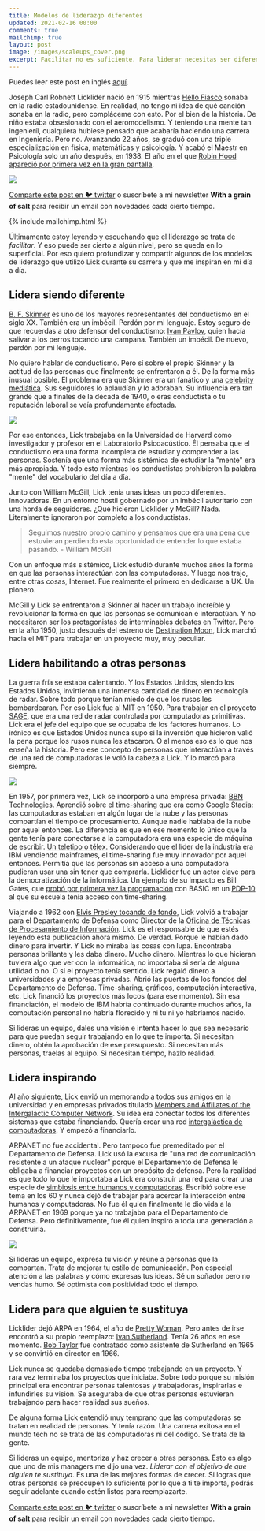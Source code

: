 ```yaml
---
title: Modelos de liderazgo diferentes
updated: 2021-02-16 00:00
comments: true
mailchimp: true
layout: post
image: /images/scaleups_cover.png
excerpt: Facilitar no es suficiente. Para liderar necesitas ser diferente, habilitar a otras personas, inspirar y, eventualmente, conseguir que te sustituyan.
---
```


Puedes leer este post en inglés [aquí](/different-leadership-models).

Joseph Carl Robnett Licklider nació en 1915 mientras [Hello Fiasco](https://www.youtube.com/watch?v=WWfhrpX5igY) sonaba en la radio estadounidense. En realidad, no tengo ni idea de qué canción sonaba en la radio, pero compláceme con esto. Por el bien de la historia. De niño estaba obsesionado con el aeromodelismo. Y teniendo una mente tan ingenieríl, cualquiera hubiese pensado que acabaría haciendo una carrera en Ingeniería. Pero no. Avanzando 22 años, se graduó con una triple especialización en física, matemáticas y psicología. Y acabó el Maestr en Psicología solo un año después, en 1938. El año en el que [Robin Hood apareció por primera vez en la gran pantalla](https://www.youtube.com/watch?v=BpqR6Ca-LL8).

![](/images/leadership_cover.png)

[Comparte este post en 🐦 twitter](https://twitter.com/intent/tweet?text={{page.title}}&url={{site.url}}{{page.url}}&via={{site.twitter_username}}&related={{site.twitter_username}}) o suscríbete a mi newsletter **With a grain of salt** para recibir un email con novedades cada cierto tiempo.

{% include mailchimp.html %}

Últimamente estoy leyendo y escuchando que el liderazgo se trata de *facilitar*. Y eso puede ser cierto a algún nivel, pero se queda en lo superficial. Por eso quiero profundizar y compartir algunos de los modelos de liderazgo que utilizó Lick durante su carrera y que me inspiran en mi día a día.

## Lidera siendo diferente
[B. F. Skinner](https://en.wikipedia.org/wiki/B._F._Skinner) es uno de los mayores representantes del conductismo en el siglo XX. También era un imbécil. Perdón por mi lenguaje. Estoy seguro de que recuerdas a otro defensor del conductismo: [Ivan Pavlov](https://en.wikipedia.org/wiki/Ivan_Pavlov), quien hacía salivar a los perros tocando una campana. También un imbécil. De nuevo, perdón por mi lenguaje.

No quiero hablar de conductismo. Pero sí sobre el propio Skinner y la actitud de las personas que finalmente se enfrentaron a él. De la forma más inusual posible. El problema era que Skinner era un fanático y una [celebrity mediática](https://www.youtube.com/watch?v=rDi9VdEzpeI). Sus seguidores lo aplaudían y lo adoraban. Su influencia era tan grande que a finales de la década de 1940, o eras conductista o tu reputación laboral se veía profundamente afectada.

![](/images/leadership_different.png)

Por ese entonces, Lick trabajaba en la Universidad de Harvard como investigador y profesor en el Laboratorio Psicoacústico. Él pensaba que el conductismo era una forma incompleta de estudiar y comprender a las personas. Sostenía que una forma más sistémica de estudiar la "mente" era más apropiada. Y todo esto mientras los conductistas prohibieron la palabra "mente" del vocabularío del día a día.

Junto con William McGill, Lick tenía unas ideas un poco diferentes. Innovadoras. En un entorno hostil gobernado por un imbécil autoritario con una horda de seguidores. ¿Qué hicieron Licklider y McGill? Nada. Literalmente ignoraron por completo a los conductistas.

> Seguimos nuestro propio camino y pensamos que era una pena que estuvieran perdiendo esta oportunidad de entender lo que estaba pasando. - William McGill

Con un enfoque más sistémico, Lick estudió durante muchos años la forma en que las personas interactúan con las computadoras. Y luego nos trajo, entre otras cosas, Internet. Fue realmente el primero en dedicarse a UX. Un pionero.

McGill y Lick se enfrentaron a Skinner al hacer un trabajo increíble y revolucionar la forma en que las personas se comunican e interactúan. Y no necesitaron ser los protagonistas de interminables debates en Twitter. Pero en la año 1950, justo después del estreno de [Destination Moon](https://www.youtube.com/watch?v=R8qqX1d7iDo), Lick marchó hacia el MIT para trabajar en un proyecto muy, muy peculiar.

## Lidera habilitando a otras personas
La guerra fría se estaba calentando. Y los Estados Unidos, siendo los Estados Unidos, invirtieron una inmensa cantidad de dinero en tecnología de radar. Sobre todo porque tenían miedo de que los rusos les bombardearan. Por eso Lick fue al MIT en 1950. Para trabajar en el proyecto [SAGE](https://en.wikipedia.org/wiki/Semi-Automatic_Ground_Environment), que era una red de radar controlada por computadoras primitivas. Lick era el jefe del equipo que se ocupaba de los factores humanos. Lo irónico es que Estados Unidos nunca supo si la inversión que hicieron valió la pena porque los rusos nunca les atacaron. O al menos eso es lo que nos enseña la historia. Pero ese concepto de personas que interactúan a través de una red de computadoras le voló la cabeza a Lick. Y lo marcó para siempre.

![](/images/leadership_usa.png)

En 1957, por primera vez, Lick se incorporó a una empresa privada: [BBN Technologies](https://en.wikipedia.org/wiki/BBN_Technologies). Aprendió sobre el [time-sharing](https://en.wikipedia.org/wiki/Time-sharing) que era como Google Stadia: las computadoras estaban en algún lugar de la nube y las personas compartían el tiempo de procesamiento. Aunque nadie hablaba de la nube por aquel entonces. La diferencia es que en ese momento lo único que la gente tenía para conectarse a la computadora era una especie de máquina de escribir. [Un teletipo o télex](https://es.wikipedia.org/wiki/Teletipo). Considerando que el líder de la industria era IBM vendiendo mainframes, el time-sharing fue muy innovador por aquel entonces. Permitía que las personas sin acceso a una computadora pudieran usar una sin tener que comprarla. Licklider fue un actor clave para la democratización de la informática. Un ejemplo de su impacto es Bill Gates, que [probó por primera vez la programación](https://legacy.voteview.com/gates.htm) con BASIC en un [PDP-10](https://es.wikipedia.org/wiki/PDP-10) al que su escuela tenía acceso con time-sharing.

Viajando a 1962 con [Elvis Presley tocando de fondo](https://www.youtube.com/watch?v=PU5xxh5UX4U), Lick volvió a trabajar para el Departamento de Defensa como Director de la [Oficina de Técnicas de Procesamiento de Información](https://en.wikipedia.org/wiki/Information_Processing_Techniques_Office). Lick es el responsable de que estés leyendo esta publicación ahora mismo. De verdad. Porque le habían dado dinero para invertir. Y Lick no miraba las cosas con lupa. Encontraba personas brillante y les daba dinero. Mucho dinero. Mientras lo que hicieran tuviera algo que ver con la informática, no importaba si sería de alguna utilidad o no. O si el proyecto tenía sentido. Lick regaló dinero a universidades y a empresas privadas. Abrió las puertas de los fondos del Departamento de Defensa. Time-sharing, gráficos, computación interactiva, etc. Lick financió los proyectos más locos (para ese momento). Sin esa financiación, el modelo de IBM habría continuado durante muchos años, la computación personal no habría florecido y ni tu ni yo habríamos nacido.

Si lideras un equipo, dales una visión e intenta hacer lo que sea necesario para que puedan seguir trabajando en lo que te importa. Si necesitan dinero, obtén la aprobación de ese presupuesto. Si necesitan más personas, traelas al equipo. Si necesitan tiempo, hazlo realidad.

## Lidera inspirando
Al año siguiente, Lick envió un memorando a todos sus amigos en la universidad y en empresas privados titulado [Members and Affiliates of the Intergalactic Computer Network](https://www.kurzweilai.net/memorandum-for-members-and-affiliates-of-the-intergalactic-computer-network). Su idea era conectar todos los diferentes sistemas que estaba financiando. Quería crear una red [intergaláctica de computadoras](https://en.wikipedia.org/wiki/Intergalactic_Computer_Network). Y empezó a financiarlo.

ARPANET no fue accidental. Pero tampoco fue premeditado por el Departamento de Defensa. Lick usó la excusa de "una red de comunicación resistente a un ataque nuclear" porque el Departamento de Defensa le obligaba a financiar proyectos con un propósito de defensa. Pero la realidad es que todo lo que le importaba a Lick era construir una red para crear una especie de [simbiosis entre humanos y computadoras](https://groups.csail.mit.edu/medg/people/psz/Licklider.html). Escribió sobre ese tema en los 60 y nunca dejó de trabajar para acercar la interacción entre humanos y computadoras. No fue él quien finalmente le dio vida a la ARPANET en 1969 porque ya no trabajaba para el Departamento de Defensa. Pero definitivamente, fue él quien inspiró a toda una generación a construirla.

![](/images/leadership_inspire.png)

Si lideras un equipo, expresa tu visión y reúne a personas que la compartan. Trata de mejorar tu estilo de comunicación. Pon especial atención a las palabras y cómo expresas tus ideas. Sé un soñador pero no vendas humo. Sé optimista con positividad todo el tiempo.

## Lidera para que alguien te sustituya
Licklider dejó ARPA en 1964, el año de [Pretty Woman](https://www.youtube.com/watch?v=_PLq0_7k1jk). Pero antes de irse encontró a su propio reemplazo: [Ivan Sutherland](https://en.wikipedia.org/wiki/Ivan_Sutherland). Tenía 26 años en ese momento. [Bob Taylor](https://en.wikipedia.org/wiki/Robert_Taylor_(computer_scientist)) fue contratado como asistente de Sutherland en 1965 y se convirtió en director en 1966.

Lick nunca se quedaba demasiado tiempo trabajando en un proyecto. Y rara vez terminaba los proyectos que iniciaba. Sobre todo porque su misión principal era encontrar personas talentosas y trabajadoras, inspirarlas e infundirles su visión. Se aseguraba de que otras personas estuvieran trabajando para hacer realidad sus sueños.

De alguna forma Lick entendió muy temprano que las computadoras se tratan en realidad de personas. Y tenía razón. Una carrera exitosa en el mundo tech no se trata de las computadoras ni del código. Se trata de la gente.

Si lideras un equipo, mentoriza y haz crecer a otras personas. Esto es algo que uno de mis managers me dijo una vez. *Liderar con el objetivo de que alguien te sustituya*. Es una de las mejores formas de crecer. Si logras que otras personas se preocupen lo suficiente por lo que a ti te importa, podrás seguir adelante cuando estén listos para reemplazarte.

[Comparte este post en 🐦 twitter](https://twitter.com/intent/tweet?text={{page.title}}&url={{site.url}}{{page.url}}&via={{site.twitter_username}}&related={{site.twitter_username}}) o suscríbete a mi newsletter **With a grain of salt** para recibir un email con novedades cada cierto tiempo.
